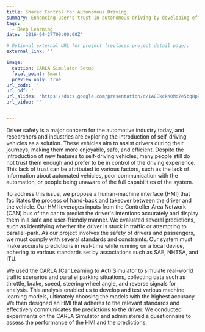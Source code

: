 ```yaml
---
title: Shared Control for Autonomous Driving
summary: Enhancing user's trust in autonomous driving by developing efficient human-machine interfaces that predict the user's intentions and prompts for handback.
tags:
  - Deep Learning
date: '2016-04-27T00:00:00Z'

# Optional external URL for project (replaces project detail page).
external_link: ''

image:
  caption: CARLA Simulator Setup
  focal_point: Smart
  preview_only: true
url_code: ''
url_pdf: ''
url_slides: 'https://docs.google.com/presentation/d/1ACEkckK0Mq7e5bqHpRlUfEOYmnppmpK4/edit?usp=sharing&ouid=109852507372496738952&rtpof=true&sd=true'
url_video: ''


---
```


Driver safety is a major concern for the automotive industry today, and researchers and industries are exploring the introduction of self-driving vehicles as a solution. These vehicles aim to assist drivers during their journeys, making them more enjoyable, safe, and efficient. Despite the introduction of new features to self-driving vehicles, many people still do not trust them enough and prefer to be in control of the driving experience. This lack of trust can be attributed to various factors, such as the lack of information about automated vehicles, poor communication with the automation, or people being unaware of the full capabilities of the system.

To address this issue, we propose a human-machine interface (HMI) that facilitates the process of hand-back and takeover between the driver and the vehicle. Our HMI leverages inputs from the Controller Area Network (CAN) bus of the car to predict the driver's intentions accurately and display them in a safe and user-friendly manner. We evaluated several predictions, such as identifying whether the driver is stuck in traffic or attempting to parallel-park.
As our project involves the safety of drivers and passengers, we must comply with several standards and constraints. Our system must make accurate predictions in real-time while running on a local device, adhering to various standards set by associations such as SAE, NHTSA, and ITU.

We used the CARLA (Car Learning to Act) Simulator to simulate real-world traffic scenarios and parallel parking situations, collecting data such as throttle, brake, speed, steering wheel angle, and reverse signals for analysis. This analysis enabled us to develop and test various machine learning models, ultimately choosing the models with the highest accuracy. We then designed an HMI that adheres to the relevant standards and effectively communicates the predictions to the driver. We conducted experiments on the CARLA Simulator and administered a questionnaire to assess the performance of the HMI and the predictions. 
